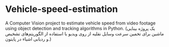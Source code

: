 # Vehicle-speed-estimation
A Computer Vision project to estimate vehicle speed from video footage using object detection and tracking algorithms in Python. (یک پروژه بینایی ماشین برای تخمین سرعت وسایل نقلیه از روی ویدیو با استفاده از الگوریتم‌های تشخیص و ردیابی اشیاء در پایتون.)
